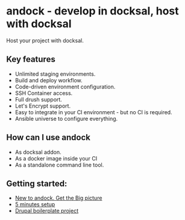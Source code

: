 # andock - develop in docksal, host with docksal

Host your project with docksal.<br>

## Key features
* Unlimited staging environments.
* Build and deploy workflow.
* Code-driven environment configuration.
* SSH Container access.
* Full drush support.
* Let's Encrypt support.
* Easy to integrate in your CI environment - but no CI is required.
* Ansible universe to configure everything.

## How can I use andock
* As docksal addon.
* As a docker image inside your CI
* As a standalone command line tool.

## Getting started:
* [New to andock. Get the Big picture](big-picture/introduction.md)
* [5 minutes setup](getting-started/docksal.md)
* [Drupal boilerplate project](https://github.com/andock/boilerplate-drupal8)
